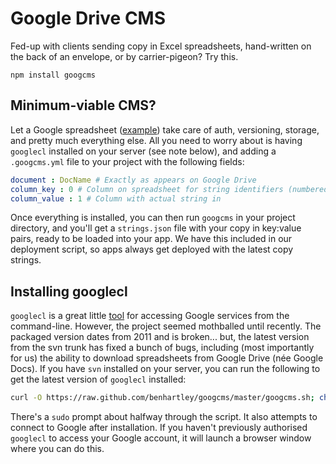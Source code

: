 # Google Drive CMS
Fed-up with clients sending copy in Excel spreadsheets, hand-written on the back of an envelope, or by carrier-pigeon? Try this.

```
npm install googcms
```

## Minimum-viable CMS?
Let a Google spreadsheet ([example](https://docs.google.com/spreadsheet/pub?key=0AgBCP8hZC0GXdE5TQlM0d0N2YURPM3RSMWQ2djNRZnc&output=html)) take care of auth, versioning, storage, and pretty much everything else. All you need to worry about is having `googlecl` installed on your server (see note below), and adding a `.googcms.yml` file to your project with the following fields:

``` yaml
document : DocName # Exactly as appears on Google Drive
column_key : 0 # Column on spreadsheet for string identifiers (numbered from 0)
column_value : 1 # Column with actual string in
```

Once everything is installed, you can then run `googcms` in your project directory, and you'll get a `strings.json` file with your copy in key:value pairs, ready to be loaded into your app. We have this included in our deployment script, so apps always get deployed with the latest copy strings.

## Installing googlecl
`googlecl` is a great little [tool](http://code.google.com/p/googlecl/) for accessing Google services from the command-line. However, the project seemed mothballed until recently. The packaged version dates from 2011 and is broken... but, the latest version from the svn trunk has fixed a bunch of bugs, including (most importantly for us) the ability to download spreadsheets from Google Drive (née Google Docs). If you have `svn` installed on your server, you can run the following to get the latest version of `googlecl` installed:

``` bash
curl -O https://raw.github.com/benhartley/googcms/master/googcms.sh; chmod +x googcms.sh; ./googcms.sh
```

There's a `sudo` prompt about halfway through the script. It also attempts to connect to Google after installation. If you haven't previously authorised `googlecl` to access your Google account, it will launch a browser window where you can do this.
